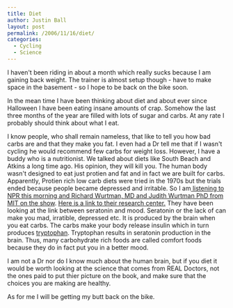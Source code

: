 ```yaml
---
title: Diet
author: Justin Ball
layout: post
permalink: /2006/11/16/diet/
categories:
  - Cycling
  - Science
---
```


I haven't been riding in about a month which really sucks because I am gaining back weight. The trainer is almost setup though - have to make space in the basement - so I hope to be back on the bike soon.

In the mean time I have been thinking about diet and about ever since Halloween I have been eating insane amounts of crap. Somehow the last three months of the year are filled with lots of sugar and carbs. At any rate I probably should think about what I eat.

I know people, who shall remain nameless, that like to tell you how bad carbs are and that they make you fat. I even had a Dr tell me that if I wasn't cycling he would recommend few carbs for weight loss. However, I have a buddy who is a nutritionist. We talked about diets like South Beach and Atkins a long time ago. His opinion, they will kill you. The human body wasn't designed to eat just protien and fat and in fact we are built for carbs. Apparently, Protien rich low carb diets were tried in the 1970s but the trials ended because people became depressed and irritable. So I am[ listening to NPR this morning and Richard Wurtman, MD and Judith Wurtman PhD from MIT on the show][1]. [Here is a link to their research center.][2] They have been looking at the link between seratonin and mood. Seratonin or the lack of can make you mad, irratible, depressed etc. It is produced by the brain when you eat carbs. The carbs make your body release insulin which in turn produces [tryptophan][3]. Tryptophan results in seratonin production in the brain. Thus, many carbohydrate rich foods are called comfort foods because they do in fact put you in a better mood.

 [1]: http://www.lcmedia.com/mind453.htm
 [2]: http://web.mit.edu/crc/www/
 [3]: http://en.wikipedia.org/wiki/Tryptophan

I am not a Dr nor do I know much about the human brain, but if you diet it would be worth looking at the science that comes from REAL Doctors, not the ones paid to put thier picture on the book, and make sure that the choices you are making are healthy.

As for me I will be getting my butt back on the bike.